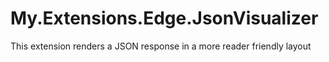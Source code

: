 # My.Extensions.Edge.JsonVisualizer
This extension renders a JSON response in a more reader friendly layout 
